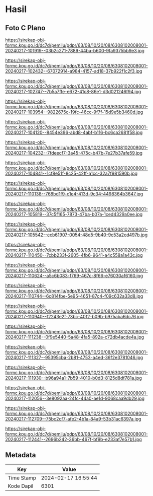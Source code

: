 # Hasil

## Foto C Plano

https://sirekap-obj-formc.kpu.go.id/dc7d/pemilu/pdpr/63/08/10/20/08/6308102008001-20240217-101919--03b2c271-7889-44ba-b600-9fa9375bb9e3.jpg

https://sirekap-obj-formc.kpu.go.id/dc7d/pemilu/pdpr/63/08/10/20/08/6308102008001-20240217-102432--67072914-a984-4157-ad18-37b922f1c2f3.jpg

https://sirekap-obj-formc.kpu.go.id/dc7d/pemilu/pdpr/63/08/10/20/08/6308102008001-20240217-102747--7b5a7ffe-e672-41c8-86e1-d3d021246f94.jpg

https://sirekap-obj-formc.kpu.go.id/dc7d/pemilu/pdpr/63/08/10/20/08/6308102008001-20240217-103954--9822675c-19fc-46cc-9f7f-15d9e5b3460d.jpg

https://sirekap-obj-formc.kpu.go.id/dc7d/pemilu/pdpr/63/08/10/20/08/6308102008001-20240217-104120--8454e396-abd8-4abf-b116-bc6ca2681f58.jpg

https://sirekap-obj-formc.kpu.go.id/dc7d/pemilu/pdpr/63/08/10/20/08/6308102008001-20240217-104232--7fdeecf7-3a45-475c-b47b-7e27b37afe59.jpg

https://sirekap-obj-formc.kpu.go.id/dc7d/pemilu/pdpr/63/08/10/20/08/6308102008001-20240217-104841--1cf8e51f-8c25-42ff-a1cc-32a7f981590b.jpg

https://sirekap-obj-formc.kpu.go.id/dc7d/pemilu/pdpr/63/08/10/20/08/6308102008001-20240217-110138--768bd1f9-c1e4-413d-9c34-4498364b3647.jpg

https://sirekap-obj-formc.kpu.go.id/dc7d/pemilu/pdpr/63/08/10/20/08/6308102008001-20240217-105819--37c5f165-7873-47ba-b07a-1ced4329a0ee.jpg

https://sirekap-obj-formc.kpu.go.id/dc7d/pemilu/pdpr/63/08/10/20/08/6308102008001-20240217-105542--ccb61907-0054-48d5-9b40-9c53a2cd497b.jpg

https://sirekap-obj-formc.kpu.go.id/dc7d/pemilu/pdpr/63/08/10/20/08/6308102008001-20240217-110450--7cbb233f-2605-4fb6-9641-a4c558a1a43c.jpg

https://sirekap-obj-formc.kpu.go.id/dc7d/pemilu/pdpr/63/08/10/20/08/6308102008001-20240217-110624--a5c6b083-f769-467c-8f66-e76030af6160.jpg

https://sirekap-obj-formc.kpu.go.id/dc7d/pemilu/pdpr/63/08/10/20/08/6308102008001-20240217-110744--6c814fbe-5e95-4651-87c4-f09c632a33d8.jpg

https://sirekap-obj-formc.kpu.go.id/dc7d/pemilu/pdpr/63/08/10/20/08/6308102008001-20240217-110940--f2243e2f-73bc-40f2-b09b-b975aba6dc76.jpg

https://sirekap-obj-formc.kpu.go.id/dc7d/pemilu/pdpr/63/08/10/20/08/6308102008001-20240217-111238--0f9e5440-5a48-4fa5-892a-c72db4acde4a.jpg

https://sirekap-obj-formc.kpu.go.id/dc7d/pemilu/pdpr/63/08/10/20/08/6308102008001-20240217-111327--95395cba-2b81-4753-a4ed-36f2e3781046.jpg

https://sirekap-obj-formc.kpu.go.id/dc7d/pemilu/pdpr/63/08/10/20/08/6308102008001-20240217-111930--b96a94a1-7b59-4010-b0d3-8125d8df781a.jpg

https://sirekap-obj-formc.kpu.go.id/dc7d/pemilu/pdpr/63/08/10/20/08/6308102008001-20240217-112056--3e8092aa-24fc-44a0-ae1d-9068caa9db29.jpg

https://sirekap-obj-formc.kpu.go.id/dc7d/pemilu/pdpr/63/08/10/20/08/6308102008001-20240217-112709--75bc2cf7-afe2-4b1a-84a9-53b31ac6397a.jpg

https://sirekap-obj-formc.kpu.go.id/dc7d/pemilu/pdpr/63/08/10/20/08/6308102008001-20240217-112441--2696b242-36bb-467f-bf9b-e233af7e57b1.jpg


## Metadata

| Key        | Value               |
| ---------- | ------------------- |
| Time Stamp | 2024-02-17 16:55:44 |
| Kode Dapil | 6301                |



